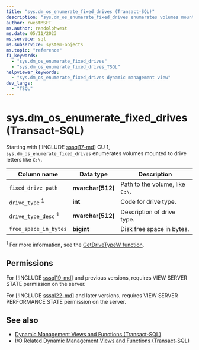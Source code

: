 ```yaml
---
title: "sys.dm_os_enumerate_fixed_drives (Transact-SQL)"
description: "sys.dm_os_enumerate_fixed_drives enumerates volumes mounted to drive letters."
author: rwestMSFT
ms.author: randolphwest
ms.date: 05/11/2023
ms.service: sql
ms.subservice: system-objects
ms.topic: "reference"
f1_keywords:
  - "sys.dm_os_enumerate_fixed_drives"
  - "sys.dm_os_enumerate_fixed_drives_TSQL"
helpviewer_keywords:
  - "sys.dm_os_enumerate_fixed_drives dynamic management view"
dev_langs:
  - "TSQL"
---
```

# sys.dm_os_enumerate_fixed_drives (Transact-SQL)

Starting with [!INCLUDE [sssql17-md](../../includes/sssql17-md.md)] CU 1, `sys.dm_os_enumerate_fixed_drives` enumerates volumes mounted to drive letters like `C:\`.

| Column name | Data type | Description |
| --- | --- | --- |
| `fixed_drive_path` | **nvarchar(512)** | Path to the volume, like `C:\`. |
| `drive_type` <sup>1</sup> | **int** | Code for drive type. |
| `drive_type_desc` <sup>1</sup> | **nvarchar(512)** | Description of drive type. |
| `free_space_in_bytes` | **bigint** | Disk free space in bytes. |

<sup>1</sup> For more information, see the [GetDriveTypeW function](/windows/win32/api/fileapi/nf-fileapi-getdrivetypew).

## Permissions

For [!INCLUDE [sssql19-md](../../includes/sssql19-md.md)] and previous versions, requires VIEW SERVER STATE permission on the server.

For [!INCLUDE [sssql22-md](../../includes/sssql22-md.md)] and later versions, requires VIEW SERVER PERFORMANCE STATE permission on the server.

## See also

- [Dynamic Management Views and Functions (Transact-SQL)](~/relational-databases/system-dynamic-management-views/system-dynamic-management-views.md)
- [I/O Related Dynamic Management Views and Functions (Transact-SQL)](../../relational-databases/system-dynamic-management-views/i-o-related-dynamic-management-views-and-functions-transact-sql.md)

